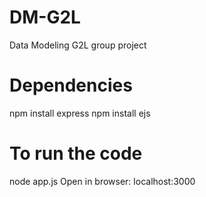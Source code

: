 # DM-G2L
Data Modeling G2L group project

# Dependencies
npm install express
npm install ejs

# To run the code
node app.js
Open in browser: localhost:3000
